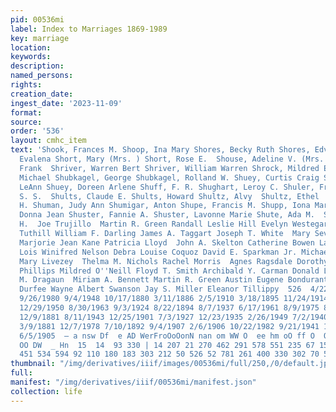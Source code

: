 ```yaml
---
pid: 00536mi
label: Index to Marriages 1869-1989
key: marriage
location: 
keywords: 
description: 
named_persons: 
rights: 
creation_date: 
ingest_date: '2023-11-09'
format: 
source: 
order: '536'
layout: cmhc_item
text: 'Shook, Frances M. Shoop, Ina Mary Shores, Becky Ruth Shores, Edvin W. Short,
  Evalena Short, Mary (Mrs. ) Short, Rose E.  Shouse, Adeline V. (Mrs. )  Shraj, Joseph  Shray,
  Frank  Shriver, Warren Bert Shriver, William Warren Shrock, Mildred E. Shryane,
  Michael Shubkagel, George Shubkagel, Rolland W. Shuey, Curtis Craig Shuey, Dawn
  LeAnn Shuey, Doreen Arlene Shuff, F. R. Shughart, Leroy C. Shuler, Fritz W. Shull,
  S. S.  Shults, Claude E. Shults, Howard Shultz, Alvy  Shultz, Ethel  Shultz, Lulu
  H. Shuman, Judy Ann Shumigar, Anton Shupe, Francis M. Shupp, Iona Mary Shurbet,
  Donna Jean Shuster, Fannie A. Shuster, Lavonne Marie Shute, Ada M.  Shute, Loren
  H.  Joe Trujillo  Martin R. Green Randall Leslie Hill Evelyn Westegard William F.
  Tuthill William F. Darling James A. Taggart Joseph T. White  Mary Sever  Loisa Strasiscar
  Marjorie Jean Kane Patricia Lloyd  John A. Skelton Catherine Bowen Laura M. Henderson
  Lois Winifred Nelson Debra Louise Coquoz David E. Sparkman Jr. Michael Dean Curnutt
  Mary Livezey  Thelma M. Nichols Rachel Morris  Agnes Ragsdale Dorothy A. Grove Gayle
  Phillips Mildred O''Neill Floyd T. Smith Archibald Y. Carman Donald Lawrence Wade
  M. Dragaun  Miriam A. Bennett Martin R. Green Austin Eugene Bondurant Richard F.
  Durfee Wayne Albert Swanson Jay S. Miller Eleanor Tillippy  526  4/22/1972 2/6/1906
  9/26/1980 9/4/1948 10/17/1880 3/11/1886 2/5/1910 3/18/1895 11/24/1914 9/14/1913
  12/29/1950 8/30/1963 9/3/1924 8/22/1894 8/7/1937 6/17/1961 8/9/1975 8/10/1985 3/20/1977
  12/9/1881 8/11/1943 12/25/1901 7/3/1927 12/23/1935 2/26/1949 7/2/1940 10/10/1912
  3/9/1881 12/7/1978 7/10/1892 9/4/1907 2/6/1906 10/22/1982 9/21/1941 12/11/1976 5/29/1883
  6/5/1905  — a nsw Df  e AD WerFroOoOonN nan om WW O  ee hm oO ff O  Ont Oo HO OOnN
  OO DW  _ Hn  15  14  93 330 | 14 207 21 270 462 291 578 551 235 67 154 276 352 163
  451 534 594 92 110 180 183 303 212 50 526 52 781 261 400 330 302 70 569 154 304 '
thumbnail: "/img/derivatives/iiif/images/00536mi/full/250,/0/default.jpg"
full: 
manifest: "/img/derivatives/iiif/00536mi/manifest.json"
collection: life
---
```

